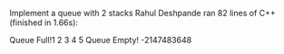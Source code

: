 Implement a queue with 2 stacks
Rahul Deshpande ran 82 lines of C++ (finished in 1.66s):

Queue Full!1 2 3 4 5 Queue Empty!
-2147483648
